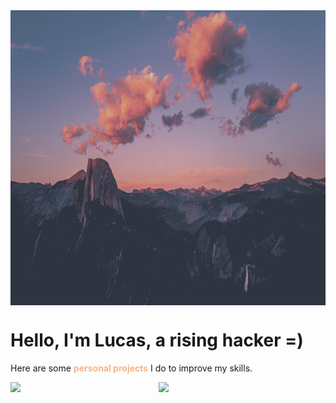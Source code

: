 <img align="center" height="472" width="100%" src="mountains.png" />

# Hello, I'm Lucas, a rising hacker =)

Here are some **<span style="color:#fAB387">personal projects</span>** I do to improve my skills.

<img align="left" width="47%" src="https://github-readme-stats.vercel.app/api?username=th3l1ghtd3m0n&show_icons=true&bg_color=1e1e2e&text_color=cdd6f4&icon_color=cba6f7&title_color=94e2d5" />

<img align="left" width="47%" src="https://github-readme-stats.vercel.app/api/top-langs/?username=th3l1ghtd3m0n&show_icons=true&bg_color=1e1e2e&text_color=cdd6f4&icon_color=cba6f7&title_color=94e2d5" />

